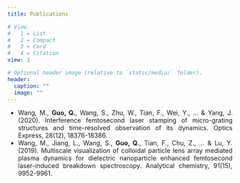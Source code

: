 ```yaml
---
title: Publications

# View.
#   1 = List
#   2 = Compact
#   3 = Card
#   4 = Citation
view: 1

# Optional header image (relative to `static/media/` folder).
header:
  caption: ""
  image: ""
---
```


<div style="text-align: justify">


* Wang, M., **Guo, Q.**, Wang, S., Zhu, W., Tian, F., Wei, Y., ... & Yang, J. (2020). Interference femtosecond laser stamping of micro-grating structures and time-resolved observation of its dynamics. Optics Express, 28(12), 18376-18386.
* Wang, M., Jiang, L., Wang, S., **Guo, Q.**, Tian, F., Chu, Z., ... & Lu, Y. (2019). Multiscale visualization of colloidal particle lens array mediated plasma dynamics for dielectric nanoparticle enhanced femtosecond laser-induced breakdown spectroscopy. Analytical chemistry, 91(15), 9952-9961.
